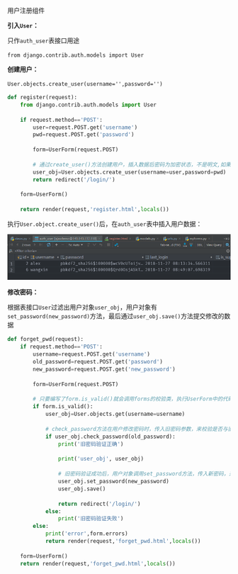 用户注册组件

**引入`User`：**

只作`auth_user`表接口用途

`from django.contrib.auth.models import User`



**创建用户：**

`User.objects.create_user(username='',password='')`

```python
def register(request):
    from django.contrib.auth.models import User

    if request.method=='POST':
        user=request.POST.get('username')
        pwd=request.POST.get('password')

        form=UserForm(request.POST)

        # 通过create_user()方法创建用户，插入数据后密码为加密状态，不是明文,如果通过create()创建，那么密码是明文
        user_obj=User.objects.create_user(username=user,password=pwd)
        return redirect('/login/')

    form=UserForm()

    return render(request,'register.html',locals())
```

执行`User.object.create_user()`后，在`auth_user`表中插入用户数据：

![1543308996498](.\images\1543308996498.png)



**修改密码：**

根据表接口`User`过滤出用户对象`user_obj`，用户对象有`set_password(new_password)`方法，最后通过`user_obj.save()`方法提交修改的数据

```python
def forget_pwd(request):
    if request.method=='POST':
        username=request.POST.get('username')
        old_password=request.POST.get('password')
        new_password=request.POST.get('new_password')

        form=UserForm(request.POST)
        
        # 只要编写了form.is_valid()就会调用forms的校验类，执行UserForm中的代码，进行规则对象的校验，以及局部钩子和全局钩子的校验，且会对form(request.POST)中传入的数据进行校验，如果不存在定义的字段如username、password等is_valid()方法就会变为false！！！
        if form.is_valid():
            user_obj=User.objects.get(username=username)

            # check_password方法在用户修改密码时，传入旧密码参数，来校验是否与旧密码相匹配，如果相匹配再允许用户去修改密码，否则不允许修改密码
            if user_obj.check_password(old_password):
                print('旧密码验证正确')

                print('user_obj', user_obj)
                
                # 旧密码验证成功后，用户对象调用set_password方法，传入新密码，来完成修改密码的操作
                user_obj.set_password(new_password)
                user_obj.save()
                
                return redirect('/login/')
            else:
                print('旧密码验证失败')
        else:
            print('error',form.errors)
            return render(request,'forget_pwd.html',locals())

    form=UserForm()
    return render(request,'forget_pwd.html',locals())
```

